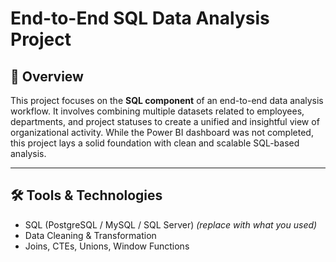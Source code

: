 # End-to-End SQL Data Analysis Project

## 📌 Overview

This project focuses on the **SQL component** of an end-to-end data analysis workflow. It involves combining multiple datasets related to employees, departments, and project statuses to create a unified and insightful view of organizational activity. While the Power BI dashboard was not completed, this project lays a solid foundation with clean and scalable SQL-based analysis.

---

## 🛠️ Tools & Technologies

- SQL (PostgreSQL / MySQL / SQL Server) *(replace with what you used)*
- Data Cleaning & Transformation
- Joins, CTEs, Unions, Window Functions

